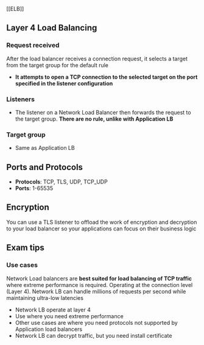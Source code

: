 [[ELB]]

## Layer 4 Load Balancing

### Request received

After the load balancer receives a connection request, it selects a target from the target group for the default rule
- **It attempts to open a TCP connection to the selected target on the port specified in the listener configuration**
### Listeners

- The listener on a Network Load Balancer then forwards the request to the target group. **There are no rule, unlike with Application LB**
### Target group

- Same as Application LB

## Ports and Protocols

- **Protocols**: TCP, TLS, UDP, TCP_UDP
- **Ports**: 1-65535

## Encryption

You can use a TLS listener to offload the work of encryption and decryption to your load balancer so your applications can focus on their business logic


## Exam tips

### Use cases

Network Load balancers are **best suited for load balancing of TCP traffic** where extreme performance is required. Operating at the connection level (Layer 4). Network LB can handle millions of requests per second while maintaining ultra-low latencies
- Network LB operate at layer 4
- Use where you need extreme performance
- Other use cases are where you need protocols not supported by Application load balancers
- Network LB can decrypt traffic, but you need install certificate


